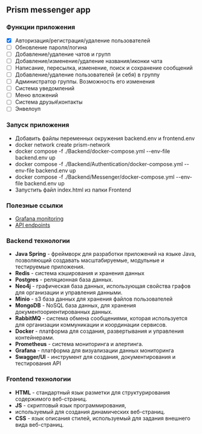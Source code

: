 ## Prism messenger app

### Функции приложения

- [x]  Авторизация/регистрация/удаление пользователей
- [ ]  Обновление пароля/логина
- [ ]  Добавление/удаление чатов и групп
- [ ]  Добавление/изменение/удаление названия/иконки чата
- [ ]  Написание, пересылка, изменение, поиск и сохранение сообщений
- [ ]  Добавление/удаление пользователей (и себя) в группу
- [ ]  Администратор группы. Возможность его изменения
- [ ]  Система уведомлений
- [ ]  Меню вложений
- [ ]  Система друзья\контакты
- [ ]  Энвелоуп

### Запуск приложения

- Добавить файлы переменных окружения backend.env и frontend.env
- docker network create prism-network
- docker compose -f ./Backend/docker-compose.yml --env-file backend.env up
- docker compose -f ./Backend/Authentication/docker-compose.yml --env-file backend.env up
- docker compose -f ./Backend/Messenger/docker-compose.yml --env-file backend.env up
- Запустить файл index.html из папки Frontend

### Полезные ссылки

- [Grafana monitoring](http://localhost:3030)
- [API endpoints](http://localhost:2222)

### Backend технологии

- **Java Spring** - фреймворк для разработки
  приложений на языке Java, позволяющий создавать
  масштабируемые, модульные и тестируемые приложения.
- **Redis** - система кэширования и хранения данных
- **Postgres** - реляционная база данных.
- **Neo4j** - графическая база данных,
  использующая свойства графов для организации и
  управления данными.
- **Minio** - s3 база данных для хранения файлов пользователей
- **MongoDB** - NoSQL база данных, для хранения документоориентированных данных. 
- **RabbitMQ** - система обмена сообщениями, которая
  используется для организации коммуникации и координации сервисов.
- **Docker** - платформа для создания,
  развертывания и управления контейнерами.
- **Prometheus** - система мониторинга и
  алертинга.
- **Grafana** - платформа для визуализации данных мониторинга
- **Swagger/UI** - инструмент для создания,
  документирования и тестирования API

### Frontend технологии

- **HTML** - стандартный язык разметки для
  структурирования содержимого веб-страниц.
- **JS** - скриптовый язык программирования,
- используемый для создания динамических веб-страниц.
- **CSS** - язык описания стилей, используемый
  для задания внешнего вида веб-страниц.
